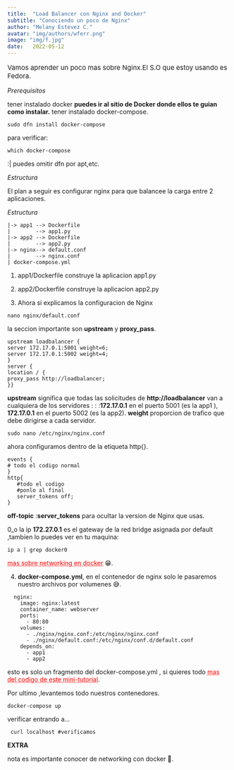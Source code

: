 ```yaml
---
title:  "Load Balancer con Nginx and Docker"
subtitle: "Conociendo un poco de Nginx"
author: "Melany Estevez C."
avatar: "img/authors/wferr.png"
image: "img/f.jpg"
date:   2022-05-12 
---
```




<p style="font-size: 15px;">Vamos aprender un poco mas sobre Nginx.El S.O que estoy usando es Fedora. </p>


_Prerequisitos_ 

tener instalado docker **puedes ir al sitio de Docker donde ellos te guian como instalar.**
tener instalado docker-compose.

```
sudo dfn install docker-compose
```

para verificar:

```
which docker-compose
```
:| puedes omitir dfn por apt,etc.

_Estructura_

El plan a seguir es configurar nginx para que balancee la carga entre 2 aplicaciones.

_Estructura_

```
|-> app1 --> Dockerfile
|        --> app1.py
|-> app2 --> Dockerfile
|        --> app2.py
|-> nginx--> default.conf
|        --> nginx.conf
| docker-compose.yml
```
1. app1/Dockerfile construye la aplicacion app1.py

2. app2/Dockerfile construye la aplicacion app2.py

3. Ahora si explicamos la configuracion de Nginx

```
nano nginx/default.conf 
```

la seccion importante son **upstream** y **proxy_pass**.


```
upstream loadbalancer {
server 172.17.0.1:5001 weight=6;
server 172.17.0.1:5002 weight=4;
}
server {
location / {
proxy_pass http://loadbalancer;
}}
```
**upstream** significa que todas las solicitudes de **http://loadbalancer** van a cualquiera de los servidores : : :**172.17.0.1** en el puerto 5001 (es la app1 ), **172.17.0.1**  en el puerto 5002 (es la app2).
**weight** proporcion de trafico que debe dirigirse a cada servidor.

```
sudo nano /etc/nginx/nginx.conf
```
ahora configuramos dentro de la etiqueta http{}.

```
events {
# todo el codigo normal
}
http{
   #todo el codigo
   #ponlo al final 
   server_tokens off;
}
```
__off-topic__ :**server_tokens** para ocultar la version de Nginx que usas.


0_o la ip **172.27.0.1** es el gateway de la red bridge asignada por default ,tambien lo puedes ver en tu maquina:

```
ip a | grep docker0
```
<a href="https://argus-sec.com/docker-networking-behind-the-scenes/" style="color: red; text-decoration: underline;text-decoration-style: dotted;">mas sobre networking en docker</a> 😁.


4.  **docker-compose.yml**, en el contenedor de nginx solo le pasaremos nuestro archivos por volumenes 😅.

```
  nginx:
    image: nginx:latest
    container_name: webserver
    ports:
      - 80:80
    volumes:
      - ./nginx/nginx.conf:/etc/nginx/nginx.conf
      - ./nginx/default.conf:/etc/nginx/conf.d/default.conf
    depends_on:
      - app1
      - app2
```
esto es solo un fragmento del docker-compose.yml , si quieres todo <a href="https://github.com/libialany/load-balancer/blob/main/docker-compose.yml" style="color: red; text-decoration: underline;text-decoration-style: dotted;">mas del codigo de este mini-tutorial</a>.

Por ultimo ,levantemos todo nuestros contenedores.

```
docker-compose up 
```
verificar entrando a...

```
 curl localhost #verificamos
```

**EXTRA**

nota es importante conocer de networking con docker 👀.

